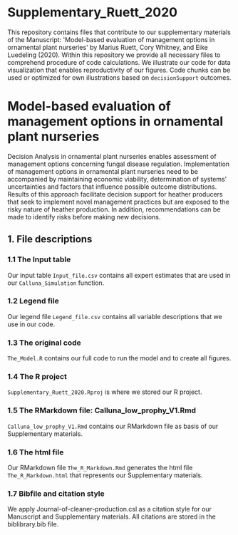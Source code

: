 # Supplementary_Ruett_2020
This repository contains files that contribute to our supplementary materials of the Manuscript: 'Model-based evaluation of management options in ornamental plant nurseries' by Marius Ruett, Cory Whitney, and Eike Luedeling (2020). 
Within this repository we provide all necessary files to comprehend procedure of code calculations. We illustrate our code for data visualization that enables reproductivity of our figures. Code chunks can be used or optimized for own illustrations based on ```decisionSupport``` outcomes.

# Model-based evaluation of management options in ornamental plant nurseries 

Decision Analysis in ornamental plant nurseries enables assessment of management options concerning fungal disease regulation. Implementation of management options in ornamental plant nurseries need to be accompanied by maintaining economic viability, determination of systems' uncertainties and factors that influence possible outcome distributions. Results of this approach facilitate decision support for heather producers that seek to implement novel management practices but are exposed to the risky nature of heather production. In addition, recommendations can be made to identify risks before making new decisions.  

## 1. File descriptions

### 1.1 The Input table

Our input table ```Input_file.csv``` contains all expert estimates that are used in our ```Calluna_Simulation``` function.

### 1.2 Legend file

Our legend file ```Legend_file.csv``` contains all variable descriptions that we use in our code.

### 1.3 The original code

```The_Model.R``` contains our full code to run the model and to create all figures.

### 1.4 The R project

```Supplementary_Ruett_2020.Rproj``` is where we stored our R project.

### 1.5 The RMarkdown file: Calluna_low_prophy_V1.Rmd

```Calluna_low_prophy_V1.Rmd``` contains our RMarkdown file as basis of our Supplementary materials.

### 1.6 The html file

Our RMarkdown file ```The_R_Markdown.Rmd``` generates the html file ```The_R_Markdown.html``` that represents our Supplementary materials.

### 1.7 Bibfile and citation style

We apply Journal-of-cleaner-production.csl as a citation style for our Manuscript and Supplementary materials. All citations are stored in the biblibrary.bib file. 
